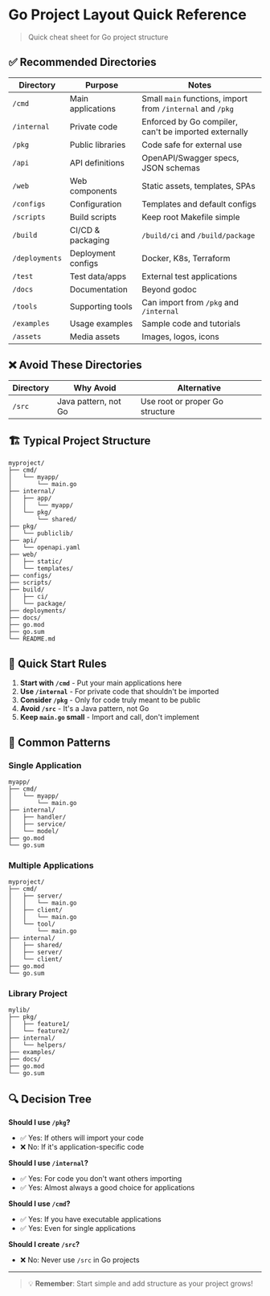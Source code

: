# Go Project Layout Quick Reference

> Quick cheat sheet for Go project structure

## ✅ Recommended Directories

| Directory | Purpose | Notes |
|-----------|---------|-------|
| `/cmd` | Main applications | Small `main` functions, import from `/internal` and `/pkg` |
| `/internal` | Private code | Enforced by Go compiler, can't be imported externally |
| `/pkg` | Public libraries | Code safe for external use |
| `/api` | API definitions | OpenAPI/Swagger specs, JSON schemas |
| `/web` | Web components | Static assets, templates, SPAs |
| `/configs` | Configuration | Templates and default configs |
| `/scripts` | Build scripts | Keep root Makefile simple |
| `/build` | CI/CD & packaging | `/build/ci` and `/build/package` |
| `/deployments` | Deployment configs | Docker, K8s, Terraform |
| `/test` | Test data/apps | External test applications |
| `/docs` | Documentation | Beyond godoc |
| `/tools` | Supporting tools | Can import from `/pkg` and `/internal` |
| `/examples` | Usage examples | Sample code and tutorials |
| `/assets` | Media assets | Images, logos, icons |

## ❌ Avoid These Directories

| Directory | Why Avoid | Alternative |
|-----------|-----------|-------------|
| `/src` | Java pattern, not Go | Use root or proper Go structure |

## 🏗️ Typical Project Structure

```
myproject/
├── cmd/
│   └── myapp/
│       └── main.go
├── internal/
│   ├── app/
│   │   └── myapp/
│   └── pkg/
│       └── shared/
├── pkg/
│   └── publiclib/
├── api/
│   └── openapi.yaml
├── web/
│   ├── static/
│   └── templates/
├── configs/
├── scripts/
├── build/
│   ├── ci/
│   └── package/
├── deployments/
├── docs/
├── go.mod
├── go.sum
└── README.md
```

## 🚀 Quick Start Rules

1. **Start with `/cmd`** - Put your main applications here
2. **Use `/internal`** - For private code that shouldn't be imported
3. **Consider `/pkg`** - Only for code truly meant to be public
4. **Avoid `/src`** - It's a Java pattern, not Go
5. **Keep `main.go` small** - Import and call, don't implement

## 📝 Common Patterns

### Single Application
```
myapp/
├── cmd/
│   └── myapp/
│       └── main.go
├── internal/
│   ├── handler/
│   ├── service/
│   └── model/
├── go.mod
└── go.sum
```

### Multiple Applications
```
myproject/
├── cmd/
│   ├── server/
│   │   └── main.go
│   ├── client/
│   │   └── main.go
│   └── tool/
│       └── main.go
├── internal/
│   ├── shared/
│   ├── server/
│   └── client/
├── go.mod
└── go.sum
```

### Library Project
```
mylib/
├── pkg/
│   ├── feature1/
│   └── feature2/
├── internal/
│   └── helpers/
├── examples/
├── docs/
├── go.mod
└── go.sum
```

## 🔍 Decision Tree

**Should I use `/pkg`?**
- ✅ Yes: If others will import your code
- ❌ No: If it's application-specific code

**Should I use `/internal`?**
- ✅ Yes: For code you don't want others importing
- ✅ Yes: Almost always a good choice for applications

**Should I use `/cmd`?**
- ✅ Yes: If you have executable applications
- ✅ Yes: Even for single applications

**Should I create `/src`?**
- ❌ No: Never use `/src` in Go projects

---

> 💡 **Remember**: Start simple and add structure as your project grows! 
